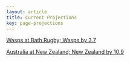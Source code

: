 ```yaml
---  
layout: article  
title: Current Projections  
key: page-projections  
---
```


[Wasps at Bath Rugby; Wasps by 3.7](projections//2022-09-23-BathRugby-Wasps)

[Australia at New Zealand; New Zealand by 10.9](projections//2022-09-24-NewZealand-Australia)